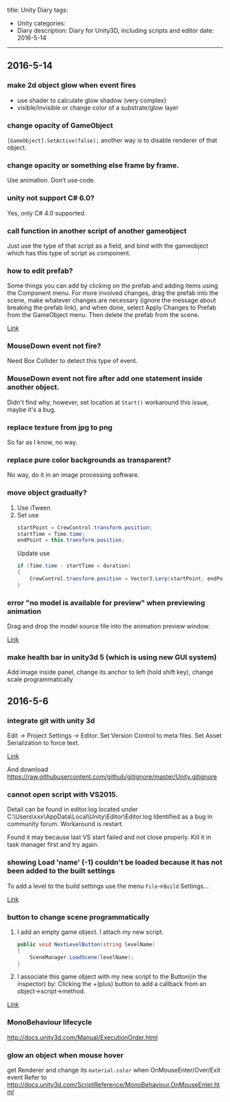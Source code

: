 title: Unity Diary
tags:
- Unity
categories:
- Diary
description:
  Diary for Unity3D, including scripts and editor
date: 2016-5-14
---

## 2016-5-14

### make 2d object glow when event fires

* use shader to calculate glow shadow (very complex)
* visible/invisible or change color of a substrate/glow layer

### change opacity of GameObject

`[GameObject].SetActive(false);` another way is to disable renderer of that object.

### change opacity or something else frame by frame.

Use animation. Don’t use code.

### unity  not support C# 6.0?

Yes, only C# 4.0 supported.

### call function in another script of another gameobject

Just use the type of that script as a field, and bind with the gameobject which has this type of script as component.

### how to edit prefab?

Some things you can add by clicking on the prefab and adding items using the Component menu. For
more involved changes, drag the prefab into the scene, make whatever changes are necessary (ignore
the message about breaking the prefab link), and when done, select Apply Changes to Prefab from the
GameObject menu. Then delete the prefab from the scene.

[Link](http://answers.unity3d.com/questions/17976/edit-source-prefab-change-position-or-add-new-game.html) 

### MouseDown event not fire?

Need Box Collider to detect this type of event.

### MouseDown event not fire after add one statement inside another object.

Didn't find why, however, set location at `Start()` workaround this issue, maybe it's a bug.

### replace texture from jpg to png

So far as I know, no way.

### replace pure color backgrounds as transparent?

No way, do it in an image processing software.

### move object gradually?

1. Use iTween
2. Set use
   ```cs
   startPoint = CrewControl.transform.position;
   startTime = Time.time;
   endPoint = this.transform.position;
   ```
   Update use 
   ```cs
   if (Time.time - startTime < duration)
   {
       CrewControl.transform.position = Vector3.Lerp(startPoint, endPoint, (Time.time - startTime) / duration);
   }
   ```
	
### error "no model is available for preview" when previewing animation

Drag and drop the model source file into the animation preview window. 

[Link](http://answers.unity3d.com/questions/374149/how-do-i-set-or-change-the-default-preview-model-f.html) 

### make health bar in unity3d 5 (which is using new GUI system)

Add image inside panel, change its anchor to left (hold shift key), change scale programmatically

## 2016-5-6

### integrate git with unity 3d

Edit -> Project Settings -> Editor.
Set Version Control to meta files. Set Asset Serialization to force text.

[Link](http://stackoverflow.com/questions/18225126/how-to-use-git-for-unity-source-control)

And download <https://raw.githubusercontent.com/github/gitignore/master/Unity.gitignore>

### cannot open script with VS2015.

Detail can be found in editor.log located under C:\Users\xxx\AppData\Local\Unity\Editor\Editor.log
Identified as a bug in community forum. Workaround is restart.

Found it may because last VS start failed and not close properly. Kill it in task manager first and try again.

### showing Load 'name' (-1) couldn't be loaded because it has not been added to the built settings

To add a level to the build settings use the menu `File`->`Build` Settings...

[Link](http://answers.unity3d.com/questions/1011691/showing-load-name-1-couldnt-be-loaded-because-it-h.html)

### button to change scene programmatically


1. I add an empty game object. I attach my new script.
   ```cs
   public void NextLevelButton(string levelName)
   {
       SceneManager.LoadScene(levelName);
   }
   ```
2. I associate this game object with my new script to the Button(in the inspector) by: Clicking the
   +(plus) button to add a callback from an object->script->method.

[Link](http://answers.unity3d.com/questions/836635/can-ui-buttons-load-scenes.html)

### MonoBehaviour lifecycle

<http://docs.unity3d.com/Manual/ExecutionOrder.html>


### glow an object when mouse hover

get Renderer and change its `material.color` when OnMouseEnter/Over/Exit event
Refer to <http://docs.unity3d.com/ScriptReference/MonoBehaviour.OnMouseEnter.html>
